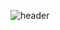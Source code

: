 ![header](https://capsule-render.vercel.app/api?type=venom&color=gradient&customColorList=6,6,13,13,17,19,20&height=200&text=Hye's%20Github!&fontAlign=50&capsule_render&animation=fadeIn)
